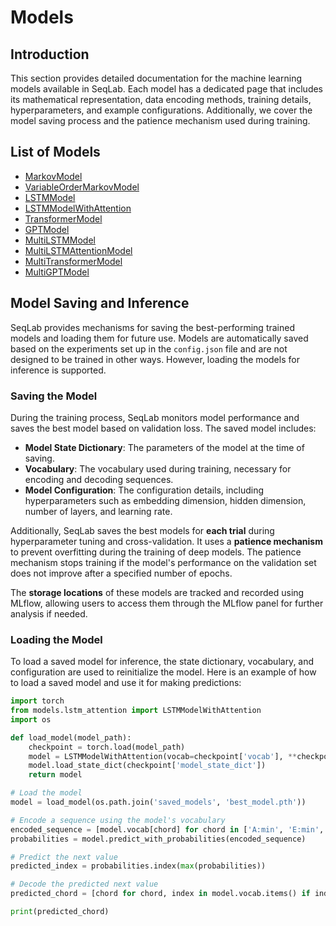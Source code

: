 # Models

## Introduction

This section provides detailed documentation for the machine learning models available in SeqLab. Each model has a dedicated page that includes its mathematical representation, data encoding methods, training details, hyperparameters, and example configurations. Additionally, we cover the model saving process and the patience mechanism used during training.

## List of Models

- [MarkovModel](models/markov.md)
- [VariableOrderMarkovModel](models/variable_order_markov.md)
- [LSTMModel](models/lstm.md)
- [LSTMModelWithAttention](models/lstm_attention.md)
- [TransformerModel](models/transformer.md)
- [GPTModel](models/gpt.md)
- [MultiLSTMModel](models/multi_lstm.md)
- [MultiLSTMAttentionModel](models/multi_lstm_attention.md)
- [MultiTransformerModel](models/multi_transformer.md)
- [MultiGPTModel](models/multi_gpt.md)

## Model Saving and Inference

SeqLab provides mechanisms for saving the best-performing trained models and loading them for future use. Models are automatically saved based on the experiments set up in the `config.json` file and are not designed to be trained in other ways. However, loading the models for inference is supported.

### Saving the Model

During the training process, SeqLab monitors model performance and saves the best model based on validation loss. The saved model includes:

- **Model State Dictionary**: The parameters of the model at the time of saving.
- **Vocabulary**: The vocabulary used during training, necessary for encoding and decoding sequences.
- **Model Configuration**: The configuration details, including hyperparameters such as embedding dimension, hidden dimension, number of layers, and learning rate.

Additionally, SeqLab saves the best models for **each trial** during hyperparameter tuning and cross-validation. It uses a **patience mechanism** to prevent overfitting during the training of deep models. The patience mechanism stops training if the model's performance on the validation set does not improve after a specified number of epochs.

The **storage locations** of these models are tracked and recorded using MLflow, allowing users to access them through the MLflow panel for further analysis if needed.

### Loading the Model

To load a saved model for inference, the state dictionary, vocabulary, and configuration are used to reinitialize the model. Here is an example of how to load a saved model and use it for making predictions:

```python
import torch
from models.lstm_attention import LSTMModelWithAttention
import os

def load_model(model_path):
    checkpoint = torch.load(model_path)
    model = LSTMModelWithAttention(vocab=checkpoint['vocab'], **checkpoint['config'])
    model.load_state_dict(checkpoint['model_state_dict'])
    return model

# Load the model
model = load_model(os.path.join('saved_models', 'best_model.pth'))

# Encode a sequence using the model's vocabulary
encoded_sequence = [model.vocab[chord] for chord in ['A:min', 'E:min', 'F:maj']]  # Example sequence
probabilities = model.predict_with_probabilities(encoded_sequence)

# Predict the next value
predicted_index = probabilities.index(max(probabilities))

# Decode the predicted next value
predicted_chord = [chord for chord, index in model.vocab.items() if index == predicted_index][0]

print(predicted_chord)
```



